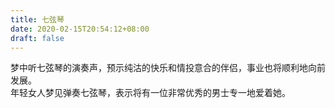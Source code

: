 ```yaml
---
title: 七弦琴
date: 2020-02-15T20:54:12+08:00
draft: false
---
```


梦中听七弦琴的演奏声，预示纯沽的快乐和情投意合的伴侣，事业也将顺利地向前发展。<br>
年轻女人梦见弹奏七弦琴，表示将有一位非常优秀的男士专一地爱着她。<br>
